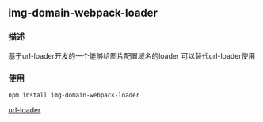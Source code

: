 ## img-domain-webpack-loader

### 描述

基于url-loader开发的一个能够给图片配置域名的loader
可以替代url-loader使用

### 使用

``` shell
npm install img-domain-webpack-loader
```

[url-loader](https://github.com/webpack/url-loader) 
